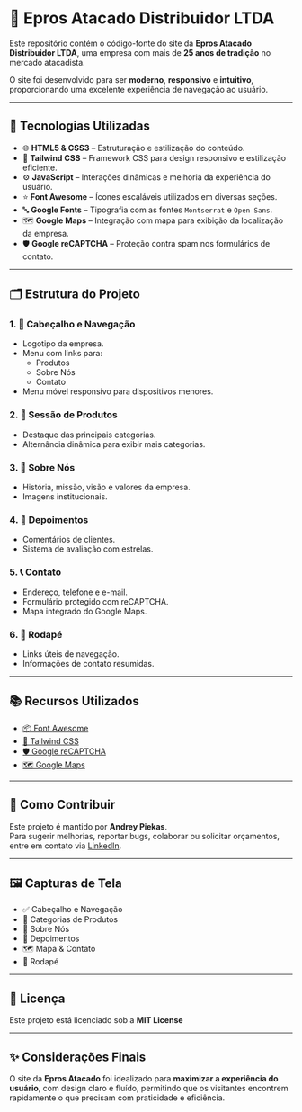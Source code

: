 # 🏬 Epros Atacado Distribuidor LTDA

Este repositório contém o código-fonte do site da **Epros Atacado Distribuidor LTDA**, uma empresa com mais de **25 anos de tradição** no mercado atacadista.

O site foi desenvolvido para ser **moderno**, **responsivo** e **intuitivo**, proporcionando uma excelente experiência de navegação ao usuário.

---

## 🚀 Tecnologias Utilizadas

- 🌐 **HTML5 & CSS3** – Estruturação e estilização do conteúdo.
- 🎨 **Tailwind CSS** – Framework CSS para design responsivo e estilização eficiente.
- ⚙️ **JavaScript** – Interações dinâmicas e melhoria da experiência do usuário.
- ⭐ **Font Awesome** – Ícones escaláveis utilizados em diversas seções.
- 🔤 **Google Fonts** – Tipografia com as fontes `Montserrat` e `Open Sans`.
- 🗺️ **Google Maps** – Integração com mapa para exibição da localização da empresa.
- 🛡️ **Google reCAPTCHA** – Proteção contra spam nos formulários de contato.

---

## 🗂️ Estrutura do Projeto

### 1. 📌 Cabeçalho e Navegação
- Logotipo da empresa.
- Menu com links para:
  - Produtos
  - Sobre Nós
  - Contato
- Menu móvel responsivo para dispositivos menores.

### 2. 🛒 Sessão de Produtos
- Destaque das principais categorias.
- Alternância dinâmica para exibir mais categorias.

### 3. 🏢 Sobre Nós
- História, missão, visão e valores da empresa.
- Imagens institucionais.

### 4. 💬 Depoimentos
- Comentários de clientes.
- Sistema de avaliação com estrelas.

### 5. 📞 Contato
- Endereço, telefone e e-mail.
- Formulário protegido com reCAPTCHA.
- Mapa integrado do Google Maps.

### 6. 🔗 Rodapé
- Links úteis de navegação.
- Informações de contato resumidas.

---

## 📚 Recursos Utilizados

- [📦 Font Awesome](https://fontawesome.com/)
- [💎 Tailwind CSS](https://tailwindcss.com/)
- [🛡️ Google reCAPTCHA](https://www.google.com/recaptcha/)
- [🗺️ Google Maps](https://www.google.com/maps)

---

## 🤝 Como Contribuir

Este projeto é mantido por **Andrey Piekas**.  
Para sugerir melhorias, reportar bugs, colaborar ou solicitar orçamentos, entre em contato via [LinkedIn]([https://www.linkedin.com/](https://www.linkedin.com/in/andreypiekas/)).

---

## 🖼️ Capturas de Tela

- ✅ Cabeçalho e Navegação  
- 📂 Categorias de Produtos  
- 🏢 Sobre Nós  
- 🌟 Depoimentos  
- 🗺️ Mapa & Contato  
- 🔻 Rodapé  

---

## 📄 Licença

Este projeto está licenciado sob a **MIT License**

---

## ✨ Considerações Finais

O site da **Epros Atacado** foi idealizado para **maximizar a experiência do usuário**, com design claro e fluído, permitindo que os visitantes encontrem rapidamente o que precisam com praticidade e eficiência.
